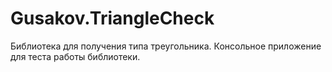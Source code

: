 # Gusakov.TriangleCheck
Библиотека для получения типа треугольника.
Консольное приложение для теста работы библиотеки.
